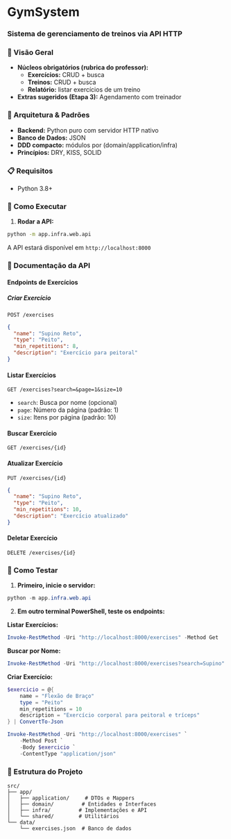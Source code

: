 # GymSystem

### Sistema de gerenciamento de treinos via API HTTP

### 🎯 Visão Geral

- **Núcleos obrigatórios (rubrica do professor):**
    - **Exercícios:** CRUD + busca
    - **Treinos:** CRUD + busca
    - **Relatório:** listar exercícios de um treino
- **Extras sugeridos (Etapa 3):** Agendamento com treinador

### 🧱 Arquitetura & Padrões

- **Backend:** Python puro com servidor HTTP nativo
- **Banco de Dados:** JSON
- **DDD compacto:** módulos por (domain/application/infra)
- **Princípios:** DRY, KISS, SOLID

### 📋 Requisitos

- Python 3.8+

### 🚀 Como Executar

1. **Rodar a API:**
```bash
python -m app.infra.web.api
```

A API estará disponível em `http://localhost:8000`

### 📝 Documentação da API

#### Endpoints de Exercícios

##### Criar Exercício
```http
POST /exercises
```
```json
{
  "name": "Supino Reto",
  "type": "Peito",
  "min_repetitions": 8,
  "description": "Exercício para peitoral"
}
```

#### Listar Exercícios
```http
GET /exercises?search=&page=1&size=10
```
- `search`: Busca por nome (opcional)
- `page`: Número da página (padrão: 1)
- `size`: Itens por página (padrão: 10)

#### Buscar Exercício
```http
GET /exercises/{id}
```

#### Atualizar Exercício
```http
PUT /exercises/{id}
```
```json
{
  "name": "Supino Reto",
  "type": "Peito",
  "min_repetitions": 10,
  "description": "Exercício atualizado"
}
```

#### Deletar Exercício
```http
DELETE /exercises/{id}
```

### 🧪 Como Testar

1. **Primeiro, inicie o servidor:**
```powershell
python -m app.infra.web.api
```

2. **Em outro terminal PowerShell, teste os endpoints:**

**Listar Exercícios:**
```powershell
Invoke-RestMethod -Uri "http://localhost:8000/exercises" -Method Get
```

**Buscar por Nome:**
```powershell
Invoke-RestMethod -Uri "http://localhost:8000/exercises?search=Supino" -Method Get
```

**Criar Exercício:**
```powershell
$exercicio = @{
    name = "Flexão de Braço"
    type = "Peito"
    min_repetitions = 10
    description = "Exercício corporal para peitoral e tríceps"
} | ConvertTo-Json

Invoke-RestMethod -Uri "http://localhost:8000/exercises" `
    -Method Post `
    -Body $exercicio `
    -ContentType "application/json"
```

### 📁 Estrutura do Projeto

```
src/
├── app/
│   ├── application/     # DTOs e Mappers
│   ├── domain/         # Entidades e Interfaces
│   ├── infra/         # Implementações e API
│   └── shared/        # Utilitários
└── data/
    └── exercises.json  # Banco de dados
```
